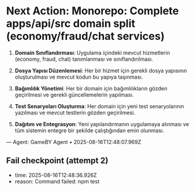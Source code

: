 # Next Action: Monorepo: Complete apps/api/src domain split (economy/fraud/chat services)

1. **Domain Sınıflandırması**: Uygulama içindeki mevcut hizmetlerin (economy, fraud, chat) tanımlanması ve sınıflandırılması.

2. **Dosya Yapısı Düzenlemesi**: Her bir hizmet için gerekli dosya yapısının oluşturulması ve mevcut kodun bu yapıya taşınması.

3. **Bağımlılık Yönetimi**: Her bir domain için bağımlılıkların gözden geçirilmesi ve gerekli güncellemelerin yapılması.

4. **Test Senaryoları Oluşturma**: Her domain için yeni test senaryolarının yazılması ve mevcut testlerin gözden geçirilmesi.

5. **Dağıtım ve Entegrasyon**: Yeni yapılandırmanın uygulamaya alınması ve tüm sistemin entegre bir şekilde çalıştığından emin olunması.

— Agent: GameBY Agent • 2025-08-16T12:48:07.969Z


## Fail checkpoint (attempt 2)
- time: 2025-08-16T12:48:36.926Z
- reason: Command failed: npm test
